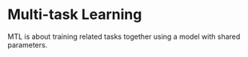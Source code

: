 # Multi-task Learning

MTL is about training related tasks together using a model with shared parameters.

